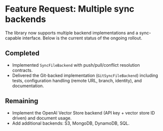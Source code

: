 # Feature Request: Multiple sync backends

The library now supports multiple backend implementations and a sync-capable
interface. Below is the current status of the ongoing rollout.

## Completed

- Implemented `SyncFileBackend` with push/pull/conflict resolution contracts.
- Delivered the Git-backed implementation (`GitSyncFileBackend`) including tests,
  configuration handling (remote URL, branch, identity), and documentation.

## Remaining

- Implement the OpenAI Vector Store backend (API key + vector store ID driven)
  and document usage.
- Add additional backends: S3, MongoDB, DynamoDB, SQL.
